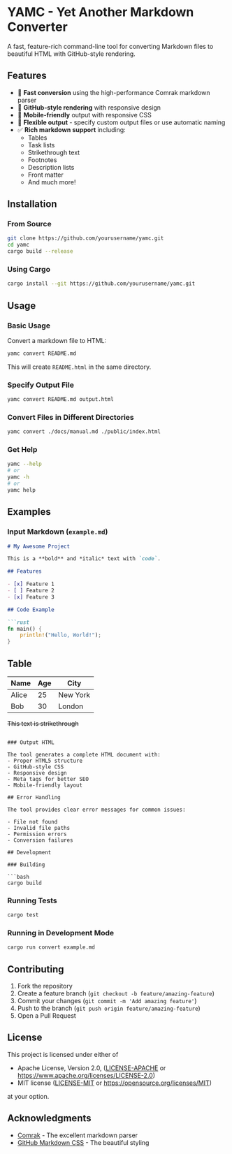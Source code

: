 # YAMC - Yet Another Markdown Converter

A fast, feature-rich command-line tool for converting Markdown files to beautiful HTML with GitHub-style rendering.

## Features

- 🚀 **Fast conversion** using the high-performance Comrak markdown parser
- 🎨 **GitHub-style rendering** with responsive design
- 📱 **Mobile-friendly** output with responsive CSS
- 🔧 **Flexible output** - specify custom output files or use automatic naming
- ✅ **Rich markdown support** including:
  - Tables
  - Task lists
  - Strikethrough text
  - Footnotes
  - Description lists
  - Front matter
  - And much more!

## Installation

### From Source

```bash
git clone https://github.com/yourusername/yamc.git
cd yamc
cargo build --release
```

### Using Cargo

```bash
cargo install --git https://github.com/yourusername/yamc.git
```

## Usage

### Basic Usage

Convert a markdown file to HTML:

```bash
yamc convert README.md
```

This will create `README.html` in the same directory.

### Specify Output File

```bash
yamc convert README.md output.html
```

### Convert Files in Different Directories

```bash
yamc convert ./docs/manual.md ./public/index.html
```

### Get Help

```bash
yamc --help
# or
yamc -h
# or
yamc help
```

## Examples

### Input Markdown (`example.md`)

```markdown
# My Awesome Project

This is a **bold** and *italic* text with `code`.

## Features

- [x] Feature 1
- [ ] Feature 2
- [x] Feature 3

## Code Example

```rust
fn main() {
    println!("Hello, World!");
}
```

## Table

| Name | Age | City |
|------|-----|------|
| Alice | 25 | New York |
| Bob | 30 | London |

~~This text is strikethrough~~
```

### Output HTML

The tool generates a complete HTML document with:
- Proper HTML5 structure
- GitHub-style CSS
- Responsive design
- Meta tags for better SEO
- Mobile-friendly layout

## Error Handling

The tool provides clear error messages for common issues:

- File not found
- Invalid file paths
- Permission errors
- Conversion failures

## Development

### Building

```bash
cargo build
```

### Running Tests

```bash
cargo test
```

### Running in Development Mode

```bash
cargo run convert example.md
```

## Contributing

1. Fork the repository
2. Create a feature branch (`git checkout -b feature/amazing-feature`)
3. Commit your changes (`git commit -m 'Add amazing feature'`)
4. Push to the branch (`git push origin feature/amazing-feature`)
5. Open a Pull Request

## License

This project is licensed under either of

* Apache License, Version 2.0, ([LICENSE-APACHE](LICENSE-APACHE) or https://www.apache.org/licenses/LICENSE-2.0)
* MIT license ([LICENSE-MIT](LICENSE-MIT) or https://opensource.org/licenses/MIT)

at your option.

## Acknowledgments

- [Comrak](https://github.com/kivikakk/comrak) - The excellent markdown parser
- [GitHub Markdown CSS](https://github.com/sindresorhus/github-markdown-css) - The beautiful styling